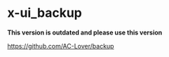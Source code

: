 # x-ui_backup


**This version is outdated and please use this version**

https://github.com/AC-Lover/backup
